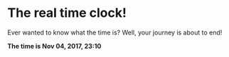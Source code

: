 # The real time clock!

Ever wanted to know what the time is? Well, your journey is about to end!

**The time is Nov 04, 2017, 23:10**